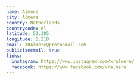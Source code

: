 ```yaml
---
name: Almere
city: Almere
country: Netherlands
countrycode: nl
latitude: 52.385
longitude: 5.218
email: XRAlmere@protonmail.com
publiciseemail: true
links:
  instagram: https://www.instagram.com/xralmere/
  facebook: https://www.facebook.com/xralmere
---
```

